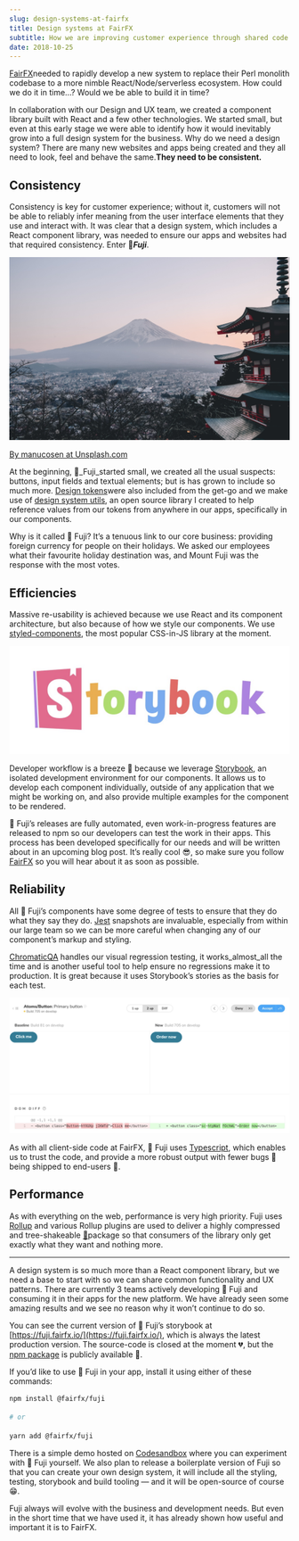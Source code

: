 ```yaml
---
slug: design-systems-at-fairfx
title: Design systems at FairFX
subtitle: How we are improving customer experience through shared code at FairFX
date: 2018-10-25
---
```


[FairFX](https://fairfx.com/)needed to rapidly develop a new system to replace their Perl monolith codebase to a more nimble React/Node/serverless ecosystem. How could we do it in time…? Would we be able to build it in time?

In collaboration with our Design and UX team, we created a component library built with React and a few other technologies. We started small, but even at this early stage we were able to identify how it would inevitably grow into a full design system for the business. Why do we need a design system? There are many new websites and apps being created and they all need to look, feel and behave the same.**They need to be consistent.**

## Consistency

Consistency is key for customer experience; without it, customers will not be able to reliably infer meaning from the user interface elements that they use and interact with. It was clear that a design system, which includes a React component library, was needed to ensure our apps and websites had that required consistency. Enter 🗻**_Fuji_**.

![](./mt-fuji.jpg)

[By manucosen at Unsplash.com](https://unsplash.com/photos/n--CMLApjfI)

At the beginning, 🗻_Fuji_started small, we created all the usual suspects: buttons, input fields and textual elements; but is has grown to include so much more. [Design tokens](https://uxdesign.cc/design-tokens-for-dummies-8acebf010d71)were also included from the get-go and we make use of [design system utils](https://github.com/mrmartineau/design-system-utils/), an open source library I created to help reference values from our tokens from anywhere in our apps, specifically in our components.

Why is it called 🗻 Fuji? It’s a tenuous link to our core business: providing foreign currency for people on their holidays. We asked our employees what their favourite holiday destination was, and Mount Fuji was the response with the most votes.

## Efficiencies

Massive re-usability is achieved because we use React and its component architecture, but also because of how we style our components. We use [styled-components](https://www.styled-components.com/), the most popular CSS-in-JS library at the moment.

![](./storybook.jpg)

Developer workflow is a breeze 💨 because we leverage [Storybook](https://storybooks.js.org/), an isolated development environment for our components. It allows us to develop each component individually, outside of any application that we might be working on, and also provide multiple examples for the component to be rendered.

🗻 Fuji’s releases are fully automated, even work-in-progress features are released to npm so our developers can test the work in their apps. This process has been developed specifically for our needs and will be written about in an upcoming blog post. It’s really cool 😎, so make sure you follow [FairFX](https://medium.com/u/4b1d6620f65f) so you will hear about it as soon as possible.

## Reliability

All 🗻 Fuji’s components have some degree of tests to ensure that they do what they say they do. [Jest](https://jestjs.io/) snapshots are invaluable, especially from within our large team so we can be more careful when changing any of our component’s markup and styling.

[ChromaticQA](https://www.chromaticqa.com/) handles our visual regression testing, it works_almost_all the time and is another useful tool to help ensure no regressions make it to production. It is great because it uses Storybook’s stories as the basis for each test.

![](./chromatic.jpg)

As with all client-side code at FairFX, 🗻 Fuji uses [Typescript](https://www.typescriptlang.org/), which enables us to trust the code, and provide a more robust output with fewer bugs 🐜 being shipped to end-users 💪.

## Performance

As with everything on the web, performance is very high priority. Fuji uses [Rollup](https://rollupjs.org/) and various Rollup plugins are used to deliver a highly compressed and tree-shakeable [🤔](https://medium.com/@netxm/what-is-tree-shaking-de7c6be5cadd)package so that consumers of the library only get exactly what they want and nothing more.

---

A design system is so much more than a React component library, but we need a base to start with so we can share common functionality and UX patterns. There are currently 3 teams actively developing 🗻 Fuji and consuming it in their apps for the new platform. We have already seen some amazing results and we see no reason why it won’t continue to do so.

You can see the current version of 🗻 Fuji’s storybook at [https://fuji.fairfx.io/](https://fuji.fairfx.io/), which is always the latest production version. The source-code is closed at the moment 💔, but the [npm package](https://www.npmjs.com/package/@fairfx/fuji) is publicly available 🎉.

If you’d like to use 🗻 Fuji in your app, install it using either of these commands:

```sh
npm install @fairfx/fuji

# or

yarn add @fairfx/fuji
```

There is a simple demo hosted on [Codesandbox](https://codesandbox.io/s/r4p91qj4qn) where you can experiment with 🗻 Fuji yourself. We also plan to release a boilerplate version of Fuji so that you can create your own design system, it will include all the styling, testing, storybook and build tooling — and it will be open-source of course 😁.

Fuji always will evolve with the business and development needs. But even in the short time that we have used it, it has already shown how useful and important it is to FairFX.
